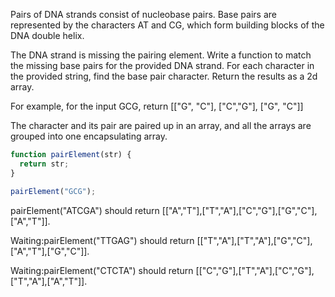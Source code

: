 Pairs of DNA strands consist of nucleobase pairs. Base pairs are
represented by the characters AT and CG, which form building blocks of the
DNA double helix.

The DNA strand is missing the pairing element. Write a function to match
the missing base pairs for the provided DNA strand. For each character in
the provided string, find the base pair character. Return the results as a
2d array.

For example, for the input GCG, return [["G", "C"], ["C","G"], ["G", "C"]]

The character and its pair are paired up in an array, and all the arrays
are grouped into one encapsulating array.

```javascript
function pairElement(str) {
  return str;
}

pairElement("GCG");
```

pairElement("ATCGA") should return [["A","T"],["T","A"],["C","G"],["G","C"],["A","T"]].

Waiting:pairElement("TTGAG") should return [["T","A"],["T","A"],["G","C"],["A","T"],["G","C"]].

Waiting:pairElement("CTCTA") should return [["C","G"],["T","A"],["C","G"],["T","A"],["A","T"]].

